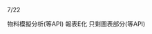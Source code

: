 7/22

<!-- Leetcode刷題數  總刷42題 今天刷了0題-->

<!-- 第一個專案 5/28 合約管理(完成)-->
<!-- 第二個專案 -->物料模擬分析(等API)
<!-- 第三個專案 6/18 excelE化(Z_生管_00料品基本資料_V1.0)(完成) -->
<!-- 第四個專案 6/24 excelE化(Z_物控_01料品領料數量_V1.2)(完成) -->
<!-- 第五個專案 6/28 excel E 化(Z_倉庫_03料品庫存現況查詢_V1.0)(完成)  -->
<!-- 第六個專案 7/10 標準工時 E 化(完成)-->
<!-- 第七個專案 -->報表E化 只剩圖表部分(等API)
<!-- 第八個專案 7/12 資材料況表 (完成) -->
<!-- 第九個專案 工令單總表&料品檢驗報表 料品檢驗報表大致完成 -->
<!-- 第十個專案 銷貨明細表 圖刻完了 -->

<!-- 討論QCC主題 -->
<!-- 業務分析圖表上線後對業務人員的影響 -->


<!-- 自學進度 -->